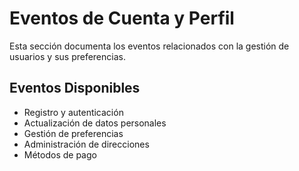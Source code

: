 # Eventos de Cuenta y Perfil

Esta sección documenta los eventos relacionados con la gestión de usuarios y sus preferencias.

## Eventos Disponibles

- Registro y autenticación
- Actualización de datos personales
- Gestión de preferencias
- Administración de direcciones
- Métodos de pago
